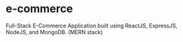# e-commerce
Full-Stack E-Commerce Application built using ReactJS, ExpressJS, NodeJS, and MongoDB. (MERN stack)
